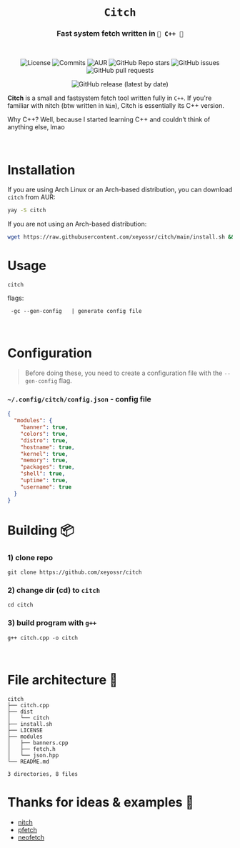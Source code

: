 <div align="center">

# `Citch`

<h3>
  Fast system fetch written in <code>👑 C++ 👑</code>
</h3>
<br>

![License](https://img.shields.io/github/license/xeyossr/citch?style=for-the-badge)
![Commits](https://img.shields.io/github/commit-activity/m/xeyossr/citch?style=for-the-badge)
![AUR](https://img.shields.io/aur/version/citch?style=for-the-bade)
![GitHub Repo stars](https://img.shields.io/github/stars/xeyossr/citch?style=for-the-badge)
![GitHub issues](https://img.shields.io/github/issues/xeyossr/citch?style=for-the-badge)
![GitHub pull requests](https://img.shields.io/github/issues-pr/xeyossr/citch?style=for-the-badge)

![GitHub release (latest by date)](https://img.shields.io/github/v/release/xeyossr/citch?style=for-the-badge)

</div>

**Citch** is a small and fastsystem fetch tool written fully in `C++`. If you're familiar with nitch (btw written in `Nim`), Citch is essentially its C++ version.

Why C++? Well, because I started learning C++ and couldn’t think of anything else, lmao

<br>

# Installation

If you are using Arch Linux or an Arch-based distribution, you can download `citch` from AUR:
```bash
yay -S citch
```

If you are not using an Arch-based distribution:
```bash
wget https://raw.githubusercontent.com/xeyossr/citch/main/install.sh && sh install.sh
```

# Usage

```
citch
```

flags:

```
 -gc --gen-config   | generate config file
```

<br>

# Configuration

> Before doing these, you need to create a configuration file with the `--gen-config` flag.

### `~/.config/citch/config.json` - config file

```json
{
  "modules": {
    "banner": true,
    "colors": true,
    "distro": true,
    "hostname": true,
    "kernel": true,
    "memory": true,
    "packages": true,
    "shell": true,
    "uptime": true,
    "username": true
  }
}
```

# Building 📦

### 1) clone repo

```fish
git clone https://github.com/xeyossr/citch
```

### 2) change dir (cd) to `citch`

```fish
cd citch
```

### 3) build program with `g++`

```fish
g++ citch.cpp -o citch
```

<br>

# File architecture 📁

```fish
citch
├── citch.cpp
├── dist
│   └── citch
├── install.sh
├── LICENSE
├── modules
│   ├── banners.cpp
│   ├── fetch.h
│   └── json.hpp
└── README.md

3 directories, 8 files
```

# Thanks for ideas & examples 💬

- [nitch](https://github.com/ssleert/nitch)
- [pfetch](https://github.com/dylanaraps/pfetch/)
- [neofetch](https://github.com/dylanaraps/neofetch)
